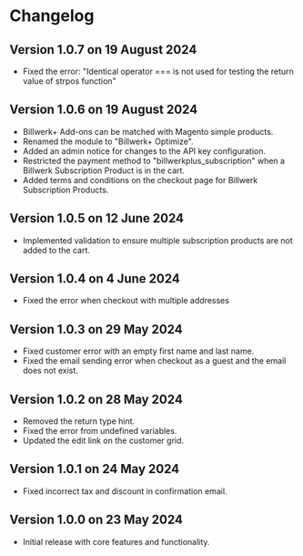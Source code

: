 # Changelog
## Version 1.0.7 on 19 August 2024
- Fixed the error: "Identical operator === is not used for testing the return value of strpos function"

## Version 1.0.6 on 19 August 2024
- Billwerk+ Add-ons can be matched with Magento simple products.
- Renamed the module to "Billwerk+ Optimize".
- Added an admin notice for changes to the API key configuration.
- Restricted the payment method to "billwerkplus_subscription" when a Billwerk Subscription Product is in the cart.
- Added terms and conditions on the checkout page for Billwerk Subscription Products.

## Version 1.0.5 on 12 June 2024
- Implemented validation to ensure multiple subscription products are not added to the cart.

## Version 1.0.4 on 4 June 2024
- Fixed the error when checkout with multiple addresses

## Version 1.0.3 on 29 May 2024
- Fixed customer error with an empty first name and last name.
- Fixed the email sending error when checkout as a guest and the email does not exist.

## Version 1.0.2 on 28 May 2024
- Removed the return type hint.
- Fixed the error from undefined variables.
- Updated the edit link on the customer grid.

## Version 1.0.1 on 24 May 2024
- Fixed incorrect tax and discount in confirmation email.

## Version 1.0.0 on 23 May 2024
- Initial release with core features and functionality.